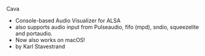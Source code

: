 Cava

- Console-based Audio Visualizer for ALSA
- also supports audio input from Pulseaudio, fifo (mpd), sndio, squeezelite and portaudio.
- Now also works on macOS!
- by Karl Stavestrand
